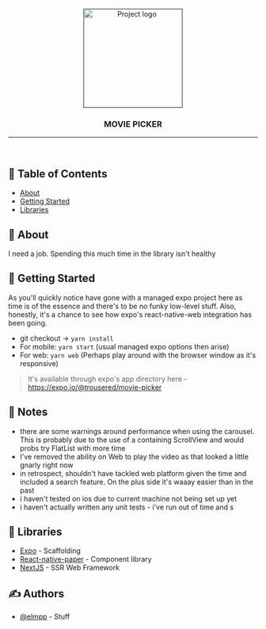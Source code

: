 <p align="center">
  <a href="" rel="noopener">
 <img width=200px height=200px src="https://i.imgur.com/6wj0hh6.jpg" alt="Project logo"></a>
</p>

<h3 align="center">MOVIE PICKER</h3>

<div align="center">


</div>

---

<p align="center">
    <br>
</p>

## 📝 Table of Contents

- [About](#about)
- [Getting Started](#getting_started)
- [Libraries](#libraries)

## 🧐 About <a name = "about"></a>

I need a job. Spending this much time in the library isn't healthy

## 🏁 Getting Started <a name = "getting_started"></a>

As you'll quickly notice have gone with a managed expo project here as time is of
the essence and there's to be no funky low-level stuff. Also, honestly, it's
a chance to see how expo's react-native-web integration has been going.


- git checkout -> `yarn install`
- For mobile: `yarn start` (usual managed expo options then arise)
- For web: `yarn web` (Perhaps play around with the browser window as it's responsive)

> It's available through expo's app directory here - https://expo.io/@trousered/movie-picker

## 🏁 Notes
 - there are some warnings around performance when using the carousel. This is probably due
 to the use of a containing ScrollView and would probs try FlatList with more time
 - I've removed the ability on Web to play the video as that looked a little gnarly right now
 - in retrospect, shouldn't have tackled web platform given the time and included a search
 feature. On the plus side it's waaay easier than in the past
 - i haven't tested on ios due to current machine not being set up yet
 - i haven't actually written any unit tests - i've run out of time and s

## 🏁 Libraries <a name = "libraries"></a>

- [Expo](https://github.com/expo) - Scaffolding
- [React-native-paper](https://callstack.github.io/react-native-paper/index.html) - Component library
- [NextJS](https://nextjs.org/) - SSR Web Framework

## ✍️ Authors <a name = "authors"></a>

- [@elmpp](https://github.com/elmpp) - Stuff
